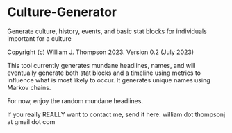 # Culture-Generator
Generate culture, history, events, and basic stat blocks for individuals important for a culture

Copyright (c) William J. Thompson 2023.
Version 0.2 (July 2023)

This tool currently generates mundane headlines, names, and will eventually
generate both stat blocks and a timeline using metrics to influence what is
most likely to occur. It generates unique names using Markov chains.

For now, enjoy the random mundane headlines.

If you really REALLY want to contact me, send it here:
william dot thompsonj at gmail dot com